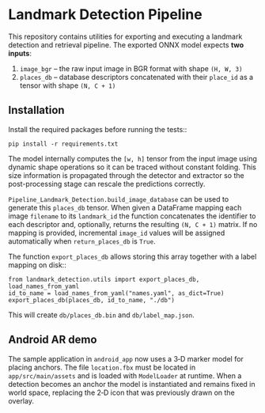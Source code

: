 # Landmark Detection Pipeline

This repository contains utilities for exporting and executing a landmark
detection and retrieval pipeline. The exported ONNX model expects **two
inputs**:

1. `image_bgr` – the raw input image in BGR format with shape `(H, W, 3)`
2. `places_db` – database descriptors concatenated with their ``place_id``
   as a tensor with shape ``(N, C + 1)``

## Installation

Install the required packages before running the tests::

    pip install -r requirements.txt

The model internally computes the `[w, h]` tensor from the input image using
dynamic shape operations so it can be traced without constant folding. This
size information is propagated through the detector and extractor so
the post-processing stage can rescale the predictions correctly.

`Pipeline_Landmark_Detection.build_image_database` can be used to generate this
`places_db` tensor. When given a DataFrame mapping each image ``filename`` to
its ``landmark_id`` the function concatenates the identifier to each descriptor
and, optionally, returns the resulting `(N, C + 1)` matrix. If no mapping is
provided, incremental ``image_id`` values will be assigned automatically when
``return_places_db`` is ``True``.

The function `export_places_db` allows storing this array together with a label
mapping on disk::

    from landmark_detection.utils import export_places_db, load_names_from_yaml
    id_to_name = load_names_from_yaml("names.yaml", as_dict=True)
    export_places_db(places_db, id_to_name, "./db")

This will create ``db/places_db.bin`` and ``db/label_map.json``.

## Android AR demo

The sample application in `android_app` now uses a 3‑D marker model for
placing anchors. The file `location.fbx` must be located in
`app/src/main/assets` and is loaded with `ModelLoader` at runtime. When a
detection becomes an anchor the model is instantiated and remains fixed in
world space, replacing the 2‑D icon that was previously drawn on the
overlay.

